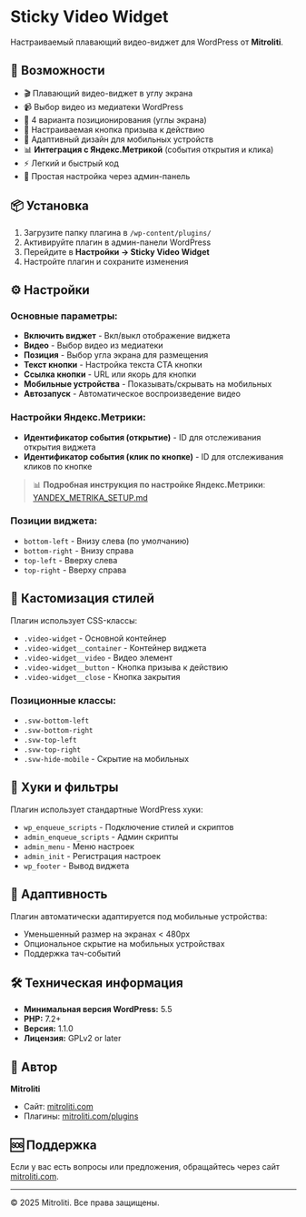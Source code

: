 # Sticky Video Widget

Настраиваемый плавающий видео-виджет для WordPress от **Mitroliti**.

## 🚀 Возможности

- 🎬 Плавающий видео-виджет в углу экрана
- 📹 Выбор видео из медиатеки WordPress
- 🎯 4 варианта позиционирования (углы экрана)
- 🎨 Настраиваемая кнопка призыва к действию
- 📱 Адаптивный дизайн для мобильных устройств
- 📊 **Интеграция с Яндекс.Метрикой** (события открытия и клика)
- ⚡ Легкий и быстрый код
- 🔧 Простая настройка через админ-панель

## 📦 Установка

1. Загрузите папку плагина в `/wp-content/plugins/`
2. Активируйте плагин в админ-панели WordPress
3. Перейдите в **Настройки → Sticky Video Widget**
4. Настройте плагин и сохраните изменения

## ⚙️ Настройки

### Основные параметры:

- **Включить виджет** - Вкл/выкл отображение виджета
- **Видео** - Выбор видео из медиатеки
- **Позиция** - Выбор угла экрана для размещения
- **Текст кнопки** - Настройка текста CTA кнопки
- **Ссылка кнопки** - URL или якорь для кнопки
- **Мобильные устройства** - Показывать/скрывать на мобильных
- **Автозапуск** - Автоматическое воспроизведение видео

### Настройки Яндекс.Метрики:

- **Идентификатор события (открытие)** - ID для отслеживания открытия виджета
- **Идентификатор события (клик по кнопке)** - ID для отслеживания кликов по кнопке

> 📊 **Подробная инструкция по настройке Яндекс.Метрики**: [YANDEX_METRIKA_SETUP.md](YANDEX_METRIKA_SETUP.md)

### Позиции виджета:

- `bottom-left` - Внизу слева (по умолчанию)
- `bottom-right` - Внизу справа
- `top-left` - Вверху слева
- `top-right` - Вверху справа

## 🎨 Кастомизация стилей

Плагин использует CSS-классы:

- `.video-widget` - Основной контейнер
- `.video-widget__container` - Контейнер виджета
- `.video-widget__video` - Видео элемент
- `.video-widget__button` - Кнопка призыва к действию
- `.video-widget__close` - Кнопка закрытия

### Позиционные классы:

- `.svw-bottom-left`
- `.svw-bottom-right`
- `.svw-top-left`
- `.svw-top-right`
- `.svw-hide-mobile` - Скрытие на мобильных

## 🔧 Хуки и фильтры

Плагин использует стандартные WordPress хуки:

- `wp_enqueue_scripts` - Подключение стилей и скриптов
- `admin_enqueue_scripts` - Админ скрипты
- `admin_menu` - Меню настроек
- `admin_init` - Регистрация настроек
- `wp_footer` - Вывод виджета

## 📱 Адаптивность

Плагин автоматически адаптируется под мобильные устройства:

- Уменьшенный размер на экранах < 480px
- Опциональное скрытие на мобильных устройствах
- Поддержка тач-событий

## 🛠️ Техническая информация

- **Минимальная версия WordPress:** 5.5
- **PHP:** 7.2+
- **Версия:** 1.1.0
- **Лицензия:** GPLv2 or later

## 👤 Автор

**Mitroliti**

- Сайт: [mitroliti.com](https://mitroliti.com)
- Плагины: [mitroliti.com/plugins](https://mitroliti.com/plugins)

## 🆘 Поддержка

Если у вас есть вопросы или предложения, обращайтесь через сайт [mitroliti.com](https://mitroliti.com).

---

© 2025 Mitroliti. Все права защищены.
